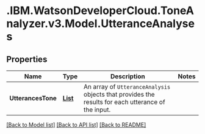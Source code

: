 # .IBM.WatsonDeveloperCloud.ToneAnalyzer.v3.Model.UtteranceAnalyses
## Properties

Name | Type | Description | Notes
------------ | ------------- | ------------- | -------------
**UtterancesTone** | [**List<UtteranceAnalysis>**](UtteranceAnalysis.md) | An array of `UtteranceAnalysis` objects that provides the results for each utterance of the input. | 

[[Back to Model list]](../README.md#documentation-for-models) [[Back to API list]](../README.md#documentation-for-api-endpoints) [[Back to README]](../README.md)

